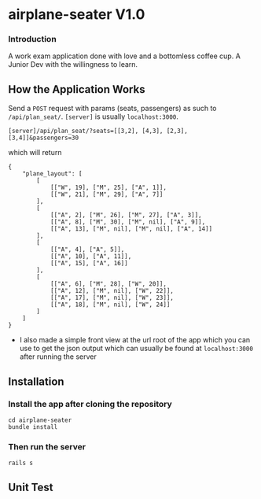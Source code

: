 # airplane-seater V1.0
### Introduction
A work exam application done with love and a bottomless coffee cup. A Junior Dev with the willingness to learn.


## How the Application Works
Send a `POST` request with params (seats, passengers) as such to `/api/plan_seat/`. `[server]` is usually `localhost:3000`.
```
[server]/api/plan_seat/?seats=[[3,2], [4,3], [2,3], [3,4]]&passengers=30
```
which will return
```
{
    "plane_layout": [
        [
            [["W", 19], ["M", 25], ["A", 1]], 
            [["W", 21], ["M", 29], ["A", 7]]
        ],
        [
            [["A", 2], ["M", 26], ["M", 27], ["A", 3]], 
            [["A", 8], ["M", 30], ["M", nil], ["A", 9]], 
            [["A", 13], ["M", nil], ["M", nil], ["A", 14]]
        ],
        [
            [["A", 4], ["A", 5]],
            [["A", 10], ["A", 11]],
            [["A", 15], ["A", 16]]
        ],
        [
            [["A", 6], ["M", 28], ["W", 20]], 
            [["A", 12], ["M", nil], ["W", 22]], 
            [["A", 17], ["M", nil], ["W", 23]], 
            [["A", 18], ["M", nil], ["W", 24]]
        ]
    ]
}
```
* I also made a simple front view at the url root of the app which you can use to get the json output which can usually be found at `localhost:3000` after running the server

## Installation

### Install the app after cloning the repository
```
cd airplane-seater
bundle install
```
### Then run the server
```
rails s
```

## Unit Test